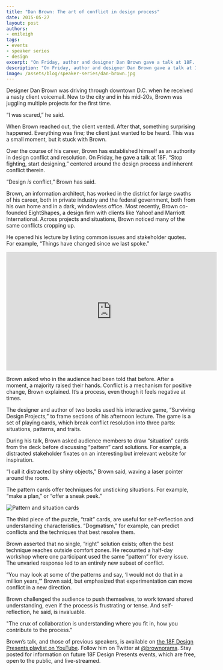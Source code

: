 ```yaml
---
title: "Dan Brown: The art of conflict in design process"
date: 2015-05-27
layout: post
authors:
- emileigh
tags:
- events
- speaker series
- design
excerpt: "On Friday, author and designer Dan Brown gave a talk at 18F. “Stop fighting, start designing,” centered around the design process and inherent conflict therein."
description: "On Friday, author and designer Dan Brown gave a talk at 18F. “Stop fighting, start designing,” centered around the design process and inherent conflict therein."
image: /assets/blog/speaker-series/dan-brown.jpg
---
```


Designer Dan Brown was driving through downtown D.C. when he received a nasty client voicemail. New to the city and in his mid-20s, Brown was juggling multiple projects for the first time.

“I was scared,” he said.

When Brown reached out, the client vented. After that, something surprising happened. Everything was fine; the client just wanted to be heard. This was a small moment, but it stuck with Brown.

Over the course of his career, Brown has established himself as an authority in design conflict and resolution. On Friday, he gave a talk at 18F. “Stop fighting, start designing,” centered around the design process and inherent conflict therein.

“Design *is* conflict,” Brown has said.

Brown, an information architect, has worked in the district for large swaths of his career, both in private industry and the federal government, both from his own home and in a dark, windowless office. Most recently, Brown co-founded EightShapes, a design firm with clients like Yahoo! and Marriott International. Across projects and situations, Brown noticed many of the same conflicts cropping up.

He opened his lecture by listing common issues and stakeholder quotes. For example, “Things have changed since we last spoke.”

<iframe width="560" height="315" src="https://www.youtube.com/embed/mO8PiHST5CI?start=159" frameborder="0" allow="autoplay; encrypted-media" allowfullscreen></iframe>

Brown asked who in the audience had been told that before. After a moment, a majority raised their hands. Conflict is a mechanism for positive change, Brown explained. It’s a process, even though it feels negative at times.

The designer and author of two books used his interactive game, “Surviving Design Projects,” to frame sections of his afternoon lecture. The game is a set of playing cards, which break conflict resolution into three parts: situations, patterns, and traits.

During his talk, Brown asked audience members to draw “situation” cards from the deck before discussing “pattern” card solutions. For example, a distracted stakeholder fixates on an interesting but irrelevant website for inspiration.

“I call it distracted by shiny objects,” Brown said, waving a laser pointer around the room.

The pattern cards offer techniques for unsticking situations. For example, “make a plan,” or “offer a sneak peek.”

![Pattern and situation cards]({{site.baseurl}}/assets/blog/speaker-series/pattern-situation.jpg)

The third piece of the puzzle, “trait” cards, are useful for self-reflection and understanding characteristics. “Dogmatism,” for example, can predict conflicts and the techniques that best resolve them.

Brown asserted that no single, “right” solution exists; often the best technique reaches outside comfort zones. He recounted a half-day workshop where one participant used the same “pattern” for every issue. The unvaried response led to an entirely new subset of conflict.

“You may look at some of the patterns and say, ‘I would not do that in a million years,’” Brown said, but emphasized that experimentation can move conflict in a new direction.

Brown challenged the audience to push themselves, to work toward shared understanding, even if the process is frustrating or tense. And self-reflection, he said, is invaluable.

"The crux of collaboration is understanding where you fit in, how you contribute to the process.”

Brown’s talk, and those of previous speakers, is available on [the 18F Design Presents playlist on YouTube](https://www.youtube.com/playlist?list=PLvdwyPgXnxxXuPlGB9_-Y0qm_eTnKHW-i). Follow him on Twitter at [@brownorama](https://twitter.com/brownorama). Stay posted for information on future 18F Design Presents events, which are free, open to the public, and live-streamed.
